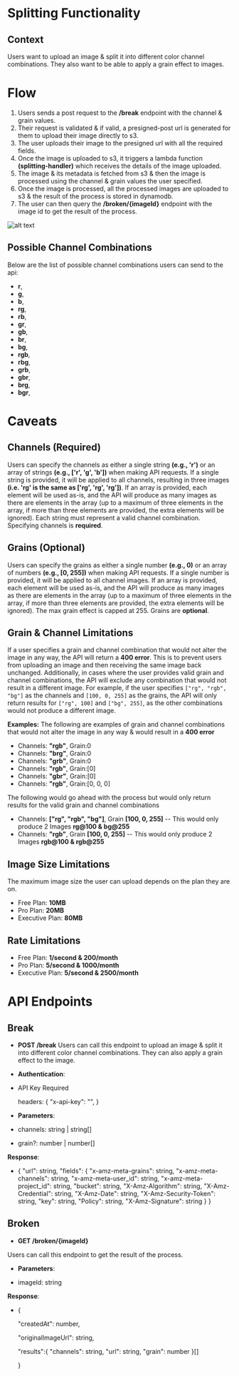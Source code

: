 # Splitting Functionality

## Context

Users want to upload an image & split it into different color channel combinations. They also want to be able to apply a grain effect to images.

# Flow

1. Users sends a post request to the **/break** endpoint with the channel & grain values.
2. Their request is validated & if valid, a presigned-post url is generated for them to upload their image directly to s3.
3. The user uploads their image to the presigned url with all the required fields.
4. Once the image is uploaded to s3, it triggers a lambda function **(splitting-handler)** which receives the details of the image uploaded.
5. The image & its metadata is fetched from s3 & then the image is processed using the channel & grain values the user specified.
6. Once the image is processed, all the processed images are uploaded to s3 & the result of the process is stored in dynamodb.
7. The user can then query the **/broken/{imageId}** endpoint with the image id to get the result of the process.

![alt text](../images/image_upload_process.png)

## Possible Channel Combinations

Below are the list of possible channel combinations users can send to the api:

- **r**,
- **g**,
- **b**,
- **rg**,
- **rb**,
- **gr**,
- **gb**,
- **br**,
- **bg**,
- **rgb**,
- **rbg**,
- **grb**,
- **gbr**,
- **brg**,
- **bgr**,

# Caveats

## Channels (Required)

Users can specify the channels as either a single string **(e.g., 'r')** or an array of strings **(e.g., ['r', 'g', 'b'])** when making API requests. If a single string is provided, it will be applied to all channels, resulting in three images **(i.e. 'rg' is the same as ['rg', 'rg', 'rg'])**. If an array is provided, each element will be used as-is, and the API will produce as many images as there are elements in the array (up to a maximum of three elements in the array, if more than three elements are provided, the extra elements will be ignored). Each string must represent a valid channel combination. Specifying channels is **required**.

## Grains (Optional)

Users can specify the grains as either a single number **(e.g., 0)** or an array of numbers **(e.g., [0, 255])** when making API requests. If a single number is provided, it will be applied to all channel images. If an array is provided, each element will be used as-is, and the API will produce as many images as there are elements in the array (up to a maximum of three elements in the array, if more than three elements are provided, the extra elements will be ignored). The max grain effect is capped at 255. Grains are **optional**.

## Grain & Channel Limitations

If a user specifies a grain and channel combination that would not alter the image in any way, the API will return a **400 error**. This is to prevent users from uploading an image and then receiving the same image back unchanged. Additionally, in cases where the user provides valid grain and channel combinations, the API will exclude any combination that would not result in a different image. For example, if the user specifies `["rg", "rgb", "bg"]` as the channels and `[100, 0, 255]` as the grains, the API will only return results for `["rg", 100]` and `["bg", 255]`, as the other combinations would not produce a different image.

**Examples:**
The following are examples of grain and channel combinations that would not alter the image in any way & would result in a **400 error**

- Channels: **"rgb"**, Grain:0
- Channels: **"brg"**, Grain:0
- Channels: **"grb"**, Grain:0
- Channels: **"rgb"**, Grain:[0]
- Channels: **"gbr"**, Grain:[0]
- Channels: **"rgb"**, Grain:[0, 0, 0]

The following would go ahead with the process but would only return results for the valid grain and channel combinations

- Channels: **["rg", "rgb", "bg"]**, Grain **[100, 0, 255]** -- This would only produce 2 Images **rg@100 & bg@255**
- Channels: **"rgb"**, Grain **[100, 0, 255]** -- This would only produce 2 Images **rgb@100 & rgb@255**

## Image Size Limitations

The maximum image size the user can upload depends on the plan they are on.

- Free Plan: **10MB**
- Pro Plan: **20MB**
- Executive Plan: **80MB**

## Rate Limitations

- Free Plan: **1/second & 200/month**
- Pro Plan: **5/second & 1000/month**
- Executive Plan: **5/second & 2500/month**

# API Endpoints

## Break

- **POST /break**
  Users can call this endpoint to upload an image & split it into different color channel combinations. They can also apply a grain effect to the image.

- **Authentication**:

- API Key Required

  headers: {
  "x-api-key": "<api-key>",
  }

- **Parameters**:

- channels: string | string[]
- grain?: number | number[]

**Response**:

- {
  "url": string,
  "fields": {
  "x-amz-meta-grains": string,
  "x-amz-meta-channels": string,
  "x-amz-meta-user_id": string,
  "x-amz-meta-project_id": string,
  "bucket": string,
  "X-Amz-Algorithm": string,
  "X-Amz-Credential": string,
  "X-Amz-Date": string,
  "X-Amz-Security-Token": string,
  "key": string,
  "Policy": string,
  "X-Amz-Signature": string
  }
  }

## Broken

- **GET /broken/{imageId}**

Users can call this endpoint to get the result of the process.

- **Parameters**:

- imageId: string

**Response**:

- {

  "createdAt": number,

  "originalImageUrl": string,

  "results":{
  "channels": string,
  "url": string,
  "grain": number
  }[]

  }
